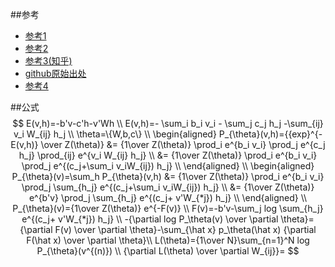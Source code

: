 ##参考
* [参考1](http://www.cnblogs.com/lancelod/p/3863053.html)
* [参考2](https://community.qingcloud.com/topic/464/deep-learning-%E6%B7%B1%E5%BA%A6%E5%AD%A6%E4%B9%A0-%E5%AD%A6%E4%B9%A0%E7%AC%94%E8%AE%B0%E6%95%B4%E7%90%86%E7%B3%BB%E5%88%97%E4%B9%8B-%E5%85%AD)
* [参考3(知乎)](https://zhuanlan.zhihu.com/p/20431433)
* [github原始出处](https://github.com/Syndrome777/DeepLearningTutorial/blob/master/7_Restricted_Boltzmann_Machine_%E5%8F%97%E9%99%90%E6%B3%A2%E5%B0%94%E5%85%B9%E6%9B%BC%E6%9C%BA.md)
* [参考4](http://www.iro.umontreal.ca/~lisa/twiki/bin/view.cgi/Public/DBNEquations)

##公式
$$
E(v,h)=-b'v-c'h-v'Wh \\
E(v,h)=- \sum_i b_i v_i - \sum_j c_j h_j -\sum_{ij} v_i W_{ij} h_j \\
\theta=\{W,b,c\} \\
\begin{aligned}
P_{\theta}(v,h)={{exp}^{-E(v,h)} \over Z(\theta)} &= {1\over Z(\theta)} \prod_i e^{b_i v_i} \prod_j e^{c_j h_j} \prod_{ij} e^{v_i W_{ij} h_j} \\
&= {1\over Z(\theta)} \prod_i e^{b_i v_i} \prod_j e^{(c_j+\sum_i v_iW_{ij}) h_j} \\
\end{aligned} \\
\begin{aligned}
P_{\theta}(v)=\sum_h P_{\theta}(v,h) &= {1\over Z(\theta)} \prod_i e^{b_i v_i} \prod_j \sum_{h_j} e^{(c_j+\sum_i v_iW_{ij}) h_j} \\
&= {1\over Z(\theta)} e^{b'v} \prod_j \sum_{h_j} e^{(c_j+ v'W_{*j}) h_j} \\
\end{aligned} \\
P_{\theta}(v)={1\over Z(\theta)} e^{-F(v)} \\
F(v)=-b'v-\sum_j log \sum_{h_j} e^{(c_j+ v'W_{*j}) h_j} \\
-{\partial log P_\theta(v) \over \partial \theta}= {\partial F(v) \over \partial \theta}-\sum_{\hat x} p_\theta(\hat x) {\partial F(\hat x) \over \partial \theta}\\
L(\theta)={1\over N}\sum_{n=1}^N log P_{\theta}(v^{(n)}) \\
{\partial L(\theta) \over \partial W_{ij}}=
$$